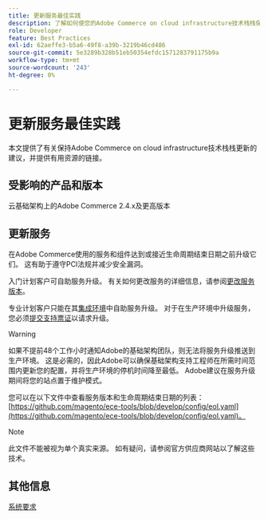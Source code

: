 ```yaml
---
title: 更新服务最佳实践
description: 了解如何使您的Adobe Commerce on cloud infrastructure技术栈栈保持更新。
role: Developer
feature: Best Practices
exl-id: 62aeffe3-b5a6-49f8-a39b-3219b46cd486
source-git-commit: 5e3289b328b51eb50354efdc1571283791175b9a
workflow-type: tm+mt
source-wordcount: '243'
ht-degree: 0%

---
```


# 更新服务最佳实践

本文提供了有关保持Adobe Commerce on cloud infrastructure技术栈栈更新的建议，并提供有用资源的链接。

## 受影响的产品和版本

云基础架构上的Adobe Commerce 2.4.x及更高版本

## 更新服务

在Adobe Commerce使用的服务和组件达到或接近生命周期结束日期之前升级它们。 这有助于遵守PCI法规并减少安全漏洞。

入门计划客户可自助服务升级。 有关如何更改服务的详细信息，请参阅[更改服务版本](https://experienceleague.adobe.com/zh-hans/docs/commerce-cloud-service/user-guide/configure/service/services-yaml#change-service-version)。

专业计划客户只能在其[集成环境](https://experienceleague.adobe.com/docs/commerce-knowledge-base/kb/announcements/commerce-announcements/integration-environment-enhancement-request-pro-and-starter.html?lang=zh-Hans)中自助服务升级。 对于在生产环境中升级服务，您必须[提交支持票证](https://experienceleague.adobe.com/docs/commerce-knowledge-base/kb/help-center-guide/magento-help-center-user-guide.html?lang=zh-Hans#submit-ticket)以请求升级。

>[!WARNING]
>
>如果不提前48个工作小时通知Adobe的基础架构团队，则无法将服务升级推送到生产环境。 这是必需的，因此Adobe可以确保基础架构支持工程师在所需时间范围内更新您的配置，并将生产环境的停机时间降至最低。 Adobe建议在服务升级期间将您的站点置于维护模式。

您可以在以下文件中查看服务版本和生命周期结束日期的列表： [https://github.com/magento/ece-tools/blob/develop/config/eol.yaml](https://github.com/magento/ece-tools/blob/develop/config/eol.yaml)。

>[!NOTE]
>
>此文件不能被视为单个真实来源。 如有疑问，请参阅官方供应商网站以了解这些技术。

## 其他信息

[系统要求](../../../installation/system-requirements.md)
